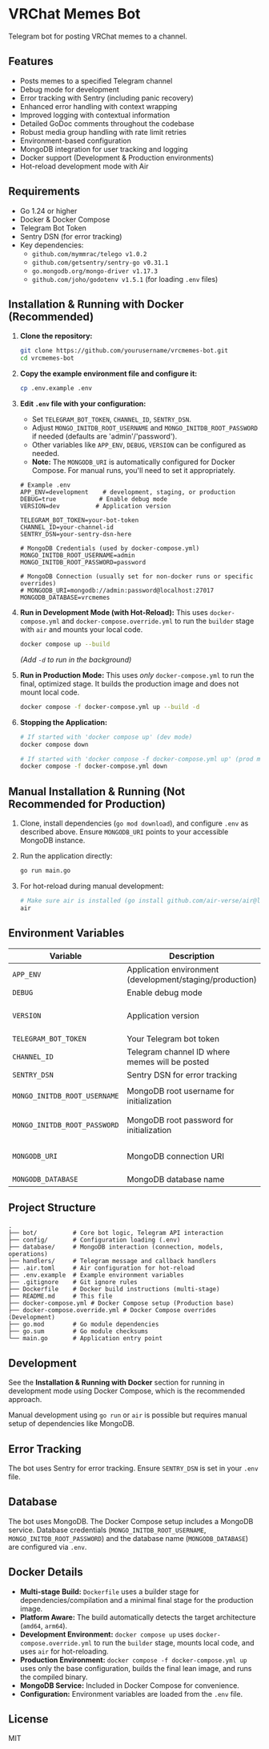 # VRChat Memes Bot

Telegram bot for posting VRChat memes to a channel.

## Features

- Posts memes to a specified Telegram channel
- Debug mode for development
- Error tracking with Sentry (including panic recovery)
- Enhanced error handling with context wrapping
- Improved logging with contextual information
- Detailed GoDoc comments throughout the codebase
- Robust media group handling with rate limit retries
- Environment-based configuration
- MongoDB integration for user tracking and logging
- Docker support (Development & Production environments)
- Hot-reload development mode with Air

## Requirements

- Go 1.24 or higher
- Docker & Docker Compose
- Telegram Bot Token
- Sentry DSN (for error tracking)
- Key dependencies:
  - `github.com/mymmrac/telego v1.0.2`
  - `github.com/getsentry/sentry-go v0.31.1`
  - `go.mongodb.org/mongo-driver v1.17.3`
  - `github.com/joho/godotenv v1.5.1` (for loading `.env` files)

## Installation & Running with Docker (Recommended)

1. **Clone the repository:**

    ```bash
    git clone https://github.com/yourusername/vrcmemes-bot.git
    cd vrcmemes-bot
    ```

2. **Copy the example environment file and configure it:**

    ```bash
    cp .env.example .env
    ```

3. **Edit `.env` file with your configuration:**
    - Set `TELEGRAM_BOT_TOKEN`, `CHANNEL_ID`, `SENTRY_DSN`.
    - Adjust `MONGO_INITDB_ROOT_USERNAME` and `MONGO_INITDB_ROOT_PASSWORD` if needed (defaults are 'admin'/'password').
    - Other variables like `APP_ENV`, `DEBUG`, `VERSION` can be configured as needed.
    - **Note:** The `MONGODB_URI` is automatically configured for Docker Compose. For manual runs, you'll need to set it appropriately.

    ```env
    # Example .env
    APP_ENV=development    # development, staging, or production
    DEBUG=true            # Enable debug mode
    VERSION=dev          # Application version

    TELEGRAM_BOT_TOKEN=your-bot-token
    CHANNEL_ID=your-channel-id
    SENTRY_DSN=your-sentry-dsn-here

    # MongoDB Credentials (used by docker-compose.yml)
    MONGO_INITDB_ROOT_USERNAME=admin
    MONGO_INITDB_ROOT_PASSWORD=password

    # MongoDB Connection (usually set for non-docker runs or specific overrides)
    # MONGODB_URI=mongodb://admin:password@localhost:27017
    MONGODB_DATABASE=vrcmemes
    ```

4. **Run in Development Mode (with Hot-Reload):**
    This uses `docker-compose.yml` and `docker-compose.override.yml` to run the `builder` stage with `air` and mounts your local code.

    ```bash
    docker compose up --build
    ```

    *(Add `-d` to run in the background)*

5. **Run in Production Mode:**
    This uses *only* `docker-compose.yml` to run the final, optimized stage. It builds the production image and does not mount local code.

    ```bash
    docker compose -f docker-compose.yml up --build -d
    ```

6. **Stopping the Application:**

    ```bash
    # If started with 'docker compose up' (dev mode)
    docker compose down

    # If started with 'docker compose -f docker-compose.yml up' (prod mode)
    docker compose -f docker-compose.yml down
    ```

## Manual Installation & Running (Not Recommended for Production)

1. Clone, install dependencies (`go mod download`), and configure `.env` as described above. Ensure `MONGODB_URI` points to your accessible MongoDB instance.
2. Run the application directly:

    ```bash
    go run main.go
    ```

3. For hot-reload during manual development:

    ```bash
    # Make sure air is installed (go install github.com/air-verse/air@latest)
    air
    ```

## Environment Variables

| Variable | Description | Required | Default | Notes |
|----------|-------------|----------|---------|-------|
| `APP_ENV` | Application environment (development/staging/production) | No | `development` | |
| `DEBUG` | Enable debug mode | No | `false` | |
| `VERSION` | Application version | Yes | - | Set this to track releases |
| `TELEGRAM_BOT_TOKEN` | Your Telegram bot token | Yes | - | |
| `CHANNEL_ID` | Telegram channel ID where memes will be posted | Yes | - | |
| `SENTRY_DSN` | Sentry DSN for error tracking | Yes | - | |
| `MONGO_INITDB_ROOT_USERNAME` | MongoDB root username for initialization | No | `admin` | Used by `docker-compose.yml` |
| `MONGO_INITDB_ROOT_PASSWORD` | MongoDB root password for initialization | No | `password` | Used by `docker-compose.yml` |
| `MONGODB_URI` | MongoDB connection URI | Yes (for manual run) | - | Automatically configured in Docker |
| `MONGODB_DATABASE` | MongoDB database name | Yes | - | e.g., `vrcmemes` |

## Project Structure

```
.
├── bot/          # Core bot logic, Telegram API interaction
├── config/       # Configuration loading (.env)
├── database/     # MongoDB interaction (connection, models, operations)
├── handlers/     # Telegram message and callback handlers
├── .air.toml     # Air configuration for hot-reload
├── .env.example  # Example environment variables
├── .gitignore    # Git ignore rules
├── Dockerfile    # Docker build instructions (multi-stage)
├── README.md     # This file
├── docker-compose.yml # Docker Compose setup (Production base)
├── docker-compose.override.yml # Docker Compose overrides (Development)
├── go.mod        # Go module dependencies
├── go.sum        # Go module checksums
└── main.go       # Application entry point
```

## Development

See the **Installation & Running with Docker** section for running in development mode using Docker Compose, which is the recommended approach.

Manual development using `go run` or `air` is possible but requires manual setup of dependencies like MongoDB.

## Error Tracking

The bot uses Sentry for error tracking. Ensure `SENTRY_DSN` is set in your `.env` file.

## Database

The bot uses MongoDB. The Docker Compose setup includes a MongoDB service. Database credentials (`MONGO_INITDB_ROOT_USERNAME`, `MONGO_INITDB_ROOT_PASSWORD`) and the database name (`MONGODB_DATABASE`) are configured via `.env`.

## Docker Details

- **Multi-stage Build:** `Dockerfile` uses a builder stage for dependencies/compilation and a minimal final stage for the production image.
- **Platform Aware:** The build automatically detects the target architecture (`amd64`, `arm64`).
- **Development Environment:** `docker compose up` uses `docker-compose.override.yml` to run the `builder` stage, mounts local code, and uses `air` for hot-reloading.
- **Production Environment:** `docker compose -f docker-compose.yml up` uses only the base configuration, builds the final lean image, and runs the compiled binary.
- **MongoDB Service:** Included in Docker Compose for convenience.
- **Configuration:** Environment variables are loaded from the `.env` file.

## License

MIT
